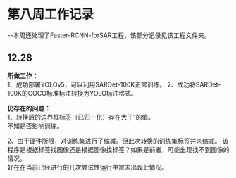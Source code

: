 # 第八周工作记录
--本周还处理了Faster-RCNN-forSAR工程，该部分记录见该工程文件夹。
## 12.28
**所做工作：**  
1、成功部署YOLOv5，可以利用SARDet-100K正常训练。
2、成功将SARDet-100K的COCO标准标注转换为YOLO标注格式。

**仍存在的问题：**  
1、转换后的边界框标签（已归一化）存在大于1的值。  
不知是否影响训练。

2、由于硬件所限，对训练集进行了缩减。但此次转换的训练集标签并未缩减。
该程序是根据标签找图像还是根据图像找标签？如果是前者，可能出现找不到图像的情况。  
好在在当前已经进行的几次尝试性运行中暂未出现此情况。